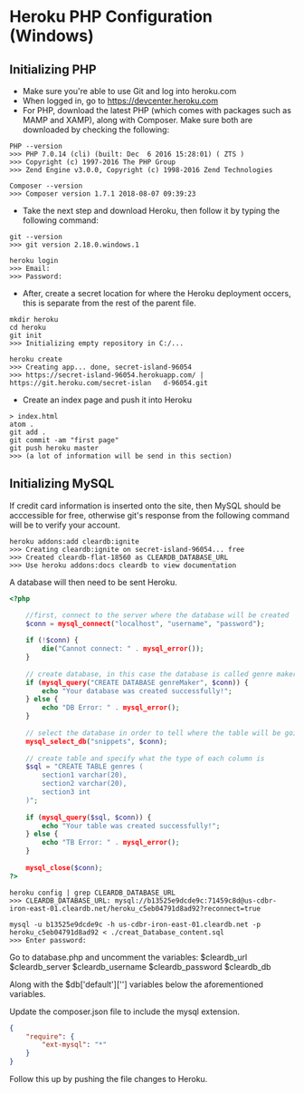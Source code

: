 # Heroku PHP Configuration (Windows)

## Initializing PHP
- Make sure you're able to use Git and log into heroku.com
- When logged in, go to https://devcenter.heroku.com 
- For PHP, download the latest PHP (which comes with packages such as MAMP and XAMP), along with Composer. Make sure both are downloaded by checking the following:
```
PHP --version
>>> PHP 7.0.14 (cli) (built: Dec  6 2016 15:28:01) ( ZTS )
>>> Copyright (c) 1997-2016 The PHP Group
>>> Zend Engine v3.0.0, Copyright (c) 1998-2016 Zend Technologies

Composer --version
>>> Composer version 1.7.1 2018-08-07 09:39:23
```
- Take the next step and download Heroku, then follow it by typing the following command:
```
git --version
>>> git version 2.18.0.windows.1

heroku login
>>> Email:
>>> Password:
```
- After, create a secret location for where the Heroku deployment occers, this is separate from the rest of the parent file.
```
mkdir heroku
cd heroku
git init
>>> Initializing empty repository in C:/...

heroku create
>>> Creating app... done, secret-island-96054
>>> https://secret-island-96054.herokuapp.com/ | https://git.heroku.com/secret-islan   d-96054.git
```

- Create an index page and push it into Heroku
```
> index.html
atom .
git add .
git commit -am "first page"
git push heroku master
>>> (a lot of information will be send in this section)
```

## Initializing MySQL

If credit card information is inserted onto the site, then MySQL should be acccessible for free, otherwise git's response from the following command will be to verify your account.
```
heroku addons:add cleardb:ignite
>>> Creating cleardb:ignite on secret-island-96054... free
>>> Created cleardb-flat-18560 as CLEARDB_DATABASE_URL
>>> Use heroku addons:docs cleardb to view documentation
```

A database will then need to be sent Heroku.

```php
<?php

	//first, connect to the server where the database will be created
	$conn = mysql_connect("localhost", "username", "password");
	
	if (!$conn) {
		die("Cannot connect: " . mysql_error());
	}
	
	// create database, in this case the database is called genre maker
	if (mysql_query("CREATE DATABASE genreMaker", $conn)) {
		echo "Your database was created successfully!";
	} else {
		echo "DB Error: " . mysql_error();
	}
	
	// select the database in order to tell where the table will be going
	mysql_select_db("snippets", $conn);
	
	// create table and specify what the type of each column is
	$sql = "CREATE TABLE genres (
		section1 varchar(20),
		section2 varchar(20),
		section3 int
	)";
	
	if (mysql_query($sql, $conn)) {
		echo "Your table was created successfully!";
	} else {
		echo "TB Error: " . mysql_error();
	}
	
	mysql_close($conn);
?>
```



```
heroku config | grep CLEARDB_DATABASE_URL
>>> CLEARDB_DATABASE_URL: mysql://b13525e9dcde9c:71459c8d@us-cdbr-iron-east-01.cleardb.net/heroku_c5eb04791d8ad92?reconnect=true

mysql -u b13525e9dcde9c -h us-cdbr-iron-east-01.cleardb.net -p heroku_c5eb04791d8ad92 < ./creat_Database_content.sql
>>> Enter password: 
```

Go to database.php and uncomment the variables: 
$cleardb_url
$cleardb_server
$cleardb_username
$cleardb_password
$cleardb_db

Along with the $db['default'][''] variables below the aforementioned variables.

Update the composer.json file to include the mysql extension.

```json
{
	"require": {
		"ext-mysql": "*"
	}
}
```

Follow this up by pushing the file changes to Heroku.